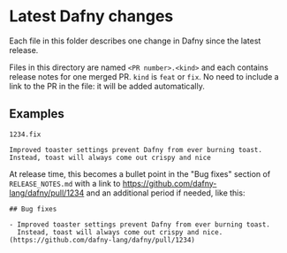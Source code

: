 # Latest Dafny changes

Each file in this folder describes one change in Dafny since the latest release.

Files in this directory are named `<PR number>.<kind>` and each contains release notes for one merged PR.  `kind` is `feat` or `fix`.  No need to include a link to the PR in the file: it will be added automatically.

## Examples

`1234.fix`

```
Improved toaster settings prevent Dafny from ever burning toast.
Instead, toast will always come out crispy and nice
```

At release time, this becomes a bullet point in the "Bug fixes" section of `RELEASE_NOTES.md` with a link to <https://github.com/dafny-lang/dafny/pull/1234> and an additional period if needed, like this:

```
## Bug fixes

- Improved toaster settings prevent Dafny from ever burning toast.
  Instead, toast will always come out crispy and nice. (https://github.com/dafny-lang/dafny/pull/1234)
```
